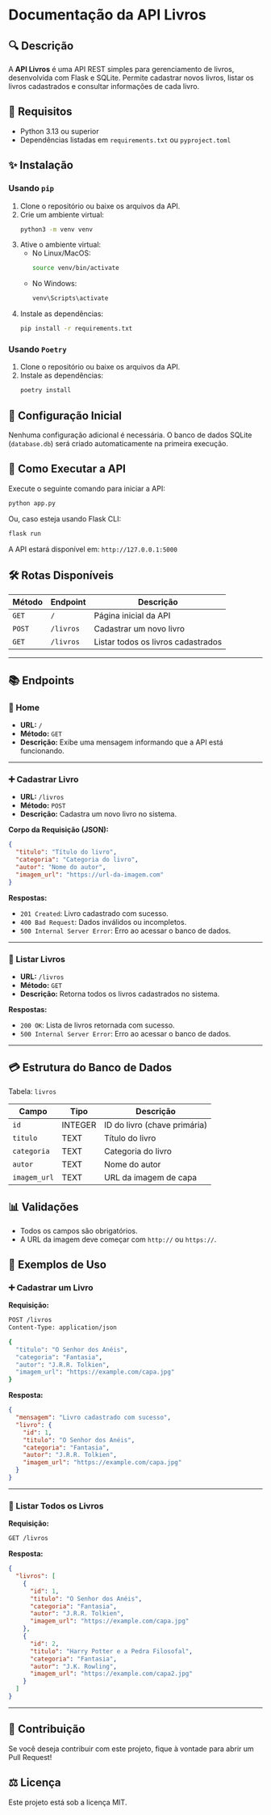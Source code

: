 # Documentação da API Livros

## 🔍 Descrição
A **API Livros** é uma API REST simples para gerenciamento de livros, desenvolvida com Flask e SQLite.
Permite cadastrar novos livros, listar os livros cadastrados e consultar informações de cada livro.

## 📝 Requisitos
- Python 3.13 ou superior
- Dependências listadas em `requirements.txt` ou `pyproject.toml`

## ✨ Instalação
### Usando `pip`
1. Clone o repositório ou baixe os arquivos da API.
2. Crie um ambiente virtual:
   ```bash
   python3 -m venv venv
   ```
3. Ative o ambiente virtual:
   - No Linux/MacOS:
     ```bash
     source venv/bin/activate
     ```
   - No Windows:
     ```bash
     venv\Scripts\activate
     ```
4. Instale as dependências:
   ```bash
   pip install -r requirements.txt
   ```

### Usando `Poetry`
1. Clone o repositório ou baixe os arquivos da API.
2. Instale as dependências:
   ```bash
   poetry install
   ```

## 💪 Configuração Inicial
Nenhuma configuração adicional é necessária. O banco de dados SQLite (`database.db`) será criado automaticamente na primeira execução.

## 🚀 Como Executar a API
Execute o seguinte comando para iniciar a API:
```bash
python app.py
```
Ou, caso esteja usando Flask CLI:
```bash
flask run
```
A API estará disponível em: `http://127.0.0.1:5000`

## 🛠️ Rotas Disponíveis
| Método | Endpoint   | Descrição |
|---------|-----------|------------|
| `GET`   | `/`       | Página inicial da API |
| `POST`  | `/livros` | Cadastrar um novo livro |
| `GET`   | `/livros` | Listar todos os livros cadastrados |

---

## 📚 Endpoints

### 🔖 Home
- **URL:** `/`
- **Método:** `GET`
- **Descrição:** Exibe uma mensagem informando que a API está funcionando.

---

### ➕ Cadastrar Livro
- **URL:** `/livros`
- **Método:** `POST`
- **Descrição:** Cadastra um novo livro no sistema.

**Corpo da Requisição (JSON):**
```json
{
  "titulo": "Título do livro",
  "categoria": "Categoria do livro",
  "autor": "Nome do autor",
  "imagem_url": "https://url-da-imagem.com"
}
```

**Respostas:**
- `201 Created`: Livro cadastrado com sucesso.
- `400 Bad Request`: Dados inválidos ou incompletos.
- `500 Internal Server Error`: Erro ao acessar o banco de dados.

---

### 📖 Listar Livros
- **URL:** `/livros`
- **Método:** `GET`
- **Descrição:** Retorna todos os livros cadastrados no sistema.

**Respostas:**
- `200 OK`: Lista de livros retornada com sucesso.
- `500 Internal Server Error`: Erro ao acessar o banco de dados.

---

## 💳 Estrutura do Banco de Dados

Tabela: `livros`

| Campo      | Tipo    | Descrição                           |
|------------|---------|-------------------------------------|
| `id`         | INTEGER | ID do livro (chave primária)        |
| `titulo`     | TEXT    | Título do livro                     |
| `categoria`  | TEXT    | Categoria do livro                  |
| `autor`      | TEXT    | Nome do autor                       |
| `imagem_url` | TEXT    | URL da imagem de capa               |

## 📊 Validações
- Todos os campos são obrigatórios.
- A URL da imagem deve começar com `http://` ou `https://`.

## 📂 Exemplos de Uso

### ➕ Cadastrar um Livro
**Requisição:**
```bash
POST /livros
Content-Type: application/json

{
  "titulo": "O Senhor dos Anéis",
  "categoria": "Fantasia",
  "autor": "J.R.R. Tolkien",
  "imagem_url": "https://example.com/capa.jpg"
}
```

**Resposta:**
```json
{
  "mensagem": "Livro cadastrado com sucesso",
  "livro": {
    "id": 1,
    "titulo": "O Senhor dos Anéis",
    "categoria": "Fantasia",
    "autor": "J.R.R. Tolkien",
    "imagem_url": "https://example.com/capa.jpg"
  }
}
```

---

### 📖 Listar Todos os Livros
**Requisição:**
```bash
GET /livros
```

**Resposta:**
```json
{
  "livros": [
    {
      "id": 1,
      "titulo": "O Senhor dos Anéis",
      "categoria": "Fantasia",
      "autor": "J.R.R. Tolkien",
      "imagem_url": "https://example.com/capa.jpg"
    },
    {
      "id": 2,
      "titulo": "Harry Potter e a Pedra Filosofal",
      "categoria": "Fantasia",
      "autor": "J.K. Rowling",
      "imagem_url": "https://example.com/capa2.jpg"
    }
  ]
}
```

---

## 🌟 Contribuição
Se você deseja contribuir com este projeto, fique à vontade para abrir um Pull Request!

## ⚖️ Licença
Este projeto está sob a licença MIT.

